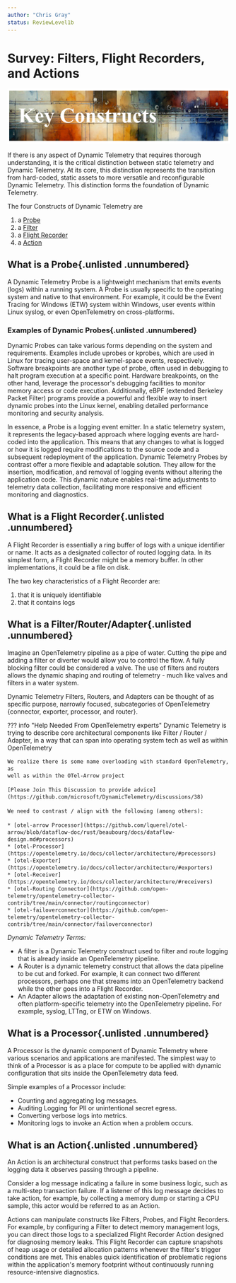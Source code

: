 ```yaml
---
author: "Chris Gray"
status: ReviewLevel1b
---
```


# Survey: Filters, Flight Recorders, and Actions

![](../orig_media/KeyConstructs.banner.png)

If there is any aspect of Dynamic Telemetry that requires thorough
understanding, it is the critical distinction between static telemetry and
Dynamic Telemetry. At its core, this distinction represents the transition from
hard-coded, static assets to more versatile and reconfigurable Dynamic
Telemetry. This distinction forms the foundation of Dynamic Telemetry.

The four Constructs of Dynamic Telemetry are

1. a [Probe](./Architecture.Probes.Overview.document.md)
1. a [Filter](./Architecture.Components.FiltersAndRouters.document.md)
1. a [Flight Recorder](./Architecture.FlightRecorder.Overview.document.md)
1. a [Action](./Architecture.Actions.Overview.document.md)

## What is a Probe{.unlisted .unnumbered}

A Dynamic Telemetry Probe is a lightweight mechanism that emits events (logs)
within a running system. A Probe is usually specific to the operating system and
native to that environment. For example, it could be the Event Tracing for
Windows (ETW) system within Windows, user events within Linux syslog, or even
OpenTelemetry on cross-platforms.

### Examples of Dynamic Probes{.unlisted .unnumbered}

Dynamic Probes can take various forms depending on the system and requirements.
Examples include uprobes or kprobes, which are used in Linux for tracing
user-space and kernel-space events, respectively. Software breakpoints are
another type of probe, often used in debugging to halt program execution at a
specific point. Hardware breakpoints, on the other hand, leverage the
processor's debugging facilities to monitor memory access or code execution.
Additionally, eBPF (extended Berkeley Packet Filter) programs provide a powerful
and flexible way to insert dynamic probes into the Linux kernel, enabling
detailed performance monitoring and security analysis.

In essence, a Probe is a logging event emitter. In a static telemetry system, it
represents the legacy-based approach where logging events are hard-coded into
the application. This means that any changes to what is logged or how it is
logged require modifications to the source code and a subsequent redeployment of
the application. Dynamic Telemetry Probes by contrast offer a more flexible and
adaptable solution. They allow for the insertion, modification, and removal of
logging events without altering the application code. This dynamic nature enables
real-time adjustments to telemetry data collection, facilitating more responsive
and efficient monitoring and diagnostics.

## What is a Flight Recorder{.unlisted .unnumbered}

A Flight Recorder is essentially a ring buffer of logs with a unique identifier
or name. It acts as a designated collector of routed logging data. In its
simplest form, a Flight Recorder might be a memory buffer. In other
implementations, it could be a file on disk.

The two key characteristics of a Flight Recorder are:

1. that it is uniquely identifiable
1. that it contains logs

## What is a Filter/Router/Adapter{.unlisted .unnumbered}

Imagine an OpenTelemetry pipeline as a pipe of water. Cutting the pipe and
adding a filter or diverter would allow you to control the flow. A fully
blocking filter could be considered a valve. The use of filters and routers
allows the dynamic shaping and routing of telemetry - much like valves and
filters in a water system.

Dynamic Telemetry Filters, Routers, and Adapters can be thought of as specific
purpose, narrowly focused, subcategories of OpenTelemetry {connector,
exporter, processor, and router}.

??? info "Help Needed From OpenTelemetry experts"
    Dynamic Telemetry is trying to describe core architectural components like
    Filter / Router / Adapter, in a way that can span into operating system tech
    as well as within OpenTelemetry

    We realize there is some name overloading with standard OpenTelemetry, as
    well as within the OTel-Arrow project

    [Please Join This Discussion to provide advice](https://github.com/microsoft/DynamicTelemetry/discussions/38)

    We need to contrast / align with the following (among others):

    * [otel-arrow Processor](https://github.com/lquerel/otel-arrow/blob/dataflow-doc/rust/beaubourg/docs/dataflow-design.md#processors)
    * [otel-Processor](https://opentelemetry.io/docs/collector/architecture/#processors)
    * [otel-Exporter](https://opentelemetry.io/docs/collector/architecture/#exporters)
    * [otel-Receiver](https://opentelemetry.io/docs/collector/architecture/#receivers)
    * [otel-Routing Connector](https://github.com/open-telemetry/opentelemetry-collector-contrib/tree/main/connector/routingconnector)
    * [otel-failoverconnector](https://github.com/open-telemetry/opentelemetry-collector-contrib/tree/main/connector/failoverconnector)

*Dynamic Telemetry Terms:*

* A filter is a Dynamic Telemetry construct used to filter and route logging
  that is already inside an OpenTelemetry pipeline.
* A Router is a dynamic telemetry construct that allows the data pipeline to be
  cut and forked. For example, it can connect two different processors, perhaps
  one that streams into an OpenTelemetry backend while the other goes into a
  Flight Recorder.
* An Adapter allows the adaptation of existing non-OpenTelemetry and often
  platform-specific telemetry into the OpenTelemetry pipeline. For example,
  syslog, LTTng, or ETW on Windows.

## What is a Processor{.unlisted .unnumbered}

A Processor is the dynamic component of Dynamic Telemetry where various
scenarios and applications are manifested. The simplest way to think of a
Processor is as a place for compute to be applied with dynamic configuration
that sits inside the OpenTelemetry data feed.

Simple examples of a Processor include:

- Counting and aggregating log messages.
- Auditing Logging for PII or unintentional secret egress.
- Converting verbose logs into metrics.
- Monitoring logs to invoke an Action when a problem occurs.

## What is an Action{.unlisted .unnumbered}

An Action is an architectural construct that performs tasks based on the logging
data it observes passing through a pipeline.

Consider a log message indicating a failure in some business logic, such as a
multi-step transaction failure. If a listener of this log message decides to
take action, for example, by collecting a memory dump or starting a CPU sample,
this actor would be referred to as an Action.

Actions can manipulate constructs like Filters, Probes, and Flight Recorders.
For example, by configuring a Filter to detect memory management logs, you can
direct those logs to a specialized Flight Recorder Action designed for
diagnosing memory leaks. This Flight Recorder can capture snapshots of heap
usage or detailed allocation patterns whenever the filter's trigger conditions
are met. This enables quick identification of problematic regions within the
application's memory footprint without continuously running resource-intensive
diagnostics.
